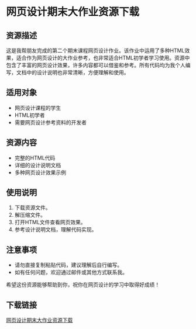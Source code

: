 # 网页设计期末大作业资源下载

## 资源描述

这是我帮朋友完成的第二个期末课程网页设计作业。该作业中运用了多种HTML效果，适合作为网页设计的大作业参考，也非常适合HTML初学者学习使用。资源中包含了丰富的网页设计效果，许多内容都可以借鉴和参考。所有代码均为我个人编写，文档中的设计说明也非常清晰，方便理解和使用。

## 适用对象

- 网页设计课程的学生
- HTML初学者
- 需要网页设计参考资料的开发者

## 资源内容

- 完整的HTML代码
- 详细的设计说明文档
- 多种网页设计效果示例

## 使用说明

1. 下载资源文件。
2. 解压缩文件。
3. 打开HTML文件查看网页效果。
4. 参考设计说明文档，理解代码实现。

## 注意事项

- 请勿直接复制粘贴代码，建议理解后自行编写。
- 如有任何问题，欢迎通过邮件或其他方式联系我。

希望这份资源能够帮助到你，祝你在网页设计的学习中取得好成绩！

## 下载链接

[网页设计期末大作业资源下载](https://pan.quark.cn/s/ab1b2e911c47)